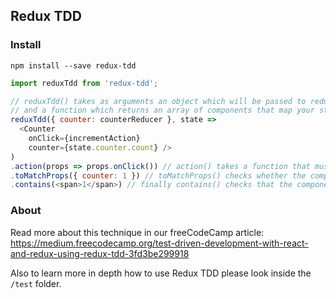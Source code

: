 ## Redux TDD

### Install

`npm install --save redux-tdd`

```js
import reduxTdd from 'redux-tdd';

// reduxTdd() takes as arguments an object which will be passed to redux combineReducers()
// and a function which returns an array of components that map your state to props
reduxTdd({ counter: counterReducer }, state =>
  <Counter
    onClick={incrementAction}
    counter={state.counter.count} />
)
.action(props => props.onClick()) // action() takes a function that must return a redux action
.toMatchProps({ counter: 1 }) // toMatchProps() checks whether the component took the correct props
.contains(<span>1</span>) // finally contains() checks that the component contains correct value
```

### About

Read more about this technique in our freeCodeCamp article: https://medium.freecodecamp.org/test-driven-development-with-react-and-redux-using-redux-tdd-3fd3be299918

Also to learn more in depth how to use Redux TDD please look inside the `/test` folder.
